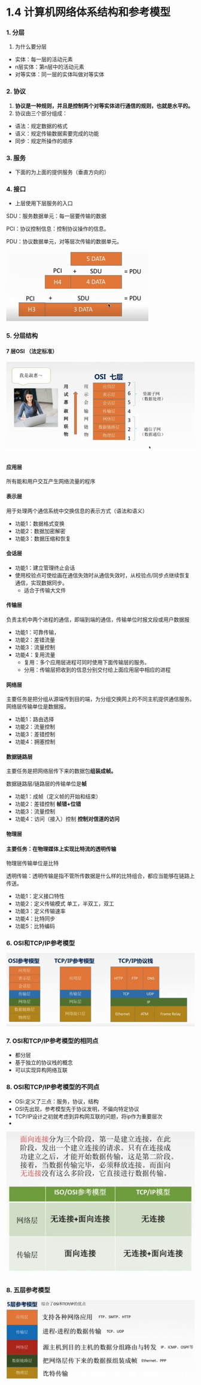 # 1.4 计算机网络体系结构和参考模型

### 1. 分层

1. 为什么要分层

* 实体：每一层的活动元素 
* n层实体：第n层中的活动元素
* 对等实体：同一层的实体叫做对等实体

### 2. 协议

1.  **协议是一种规则，并且是控制两个对等实体进行通信的规则，也就是水平的。**
2.  协议由三个部分组成：
   * 语法：规定数据的格式
   * 语义：规定传输数据索要完成的功能
   * 同步：规定所操作的顺序

### 3. 服务

* 下面的为上面的提供服务（垂直方向的）

### 4. 接口

* 上层使用下层服务的入口



SDU：服务数据单元：每一层要传输的数据

PCI：协议控制信息：控制协议操作的信息。

PDU：协议数据单元，对等层次传输的数据单元。

![](../../.gitbook/assets/image%20%28203%29.png)

### 5. 分层结构

#### 7 层OSI （法定标准）

![](../../.gitbook/assets/image%20%2858%29.png)

#### 应用层

所有能和用户交互产生网络流量的程序

#### 表示层

用于处理两个通信系统中交换信息的表示方式（语法和语义）

* 功能1：数据格式变换
* 功能2：数据加密解密
* 功能3：数据压缩和恢复

#### 会话层

* 功能1：建立管理终止会话
* 使用校验点可使绘画在通信失效时从通信失效时，从校验点/同步点继续恢复通信，实现数据同步。
  * 适合于传输大文件

#### 传输层

负责主机中两个进程的通信，即端到端的通信，传输单位时报文段或用户数据报

* 功能1：可靠传输，
* 功能2：差错流量
* 功能3：流量控制
* 功能4：复用流量
  * 复用：多个应用层进程可同时使用下面传输层的服务。
  * 分用：传输层把收到的信息分别交付给上面应用层中相应的进程

#### 网络层

主要任务是把分组从源端传到目的端，为分组交换网上的不同主机提供通信服务。网络层传输单位是数据报。

* 功能1：路由选择
* 功能2：流量控制
* 功能3：差错控制
* 功能4：拥塞控制

#### 数据链路层

主要任务是把网络层传下来的数据包**组装成帧。**

数据链路层/链路层的传输单位是**帧**

* 功能1：成帧（定义帧的开始和结束）
* 功能2：差错控制 **帧错+位错**
* 功能3：流量控制
* 功能4：访问（接入）控制 **控制对信道的访问**

#### 物理层

#### 主要任务：在物理媒体上实现比特流的透明传输

物理层传输单位是比特

透明传输：透明传输是指不管所传数据是什么样的比特组合，都应当能够在链路上传送。

* 功能1：定义接口特性
* 功能2：定义传输模式 单工，半双工，双工
* 功能3：定义传输速率
* 功能4：比特同步
* 功能5：比特编码



### 6. OSI和TCP/IP参考模型

![](../../.gitbook/assets/image%20%28215%29.png)

### 

### 7. OSI和TCP/IP参考模型的相同点

* 都分层
* 基于独立的协议栈的概念
* 可以实现异构网络互联



### 8. OSI和TCP/IP参考模型的不同点

* OSi:定义了三点：服务，协议，结构
* OSI先出现，参考模型先于协议发明，不偏向特定协议
* TCP/IP设计之初就考虑到异构网互联的问题，将ip作为重要层次
* 
![](../../.gitbook/assets/image%20%28202%29.png)

### 8. 五层参考模型

![](../../.gitbook/assets/image%20%28137%29.png)

